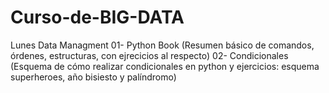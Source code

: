 # Curso-de-BIG-DATA
Lunes Data Managment
01- Python Book (Resumen básico de comandos, órdenes, estructuras, con ejrecicios al respecto)
02- Condicionales (Esquema de cómo realizar condicionales en python y ejercicios: esquema superheroes, año bisiesto y palíndromo)
